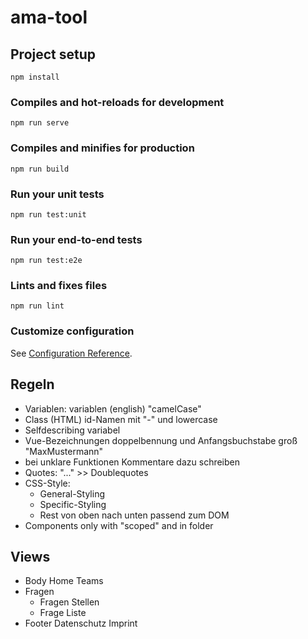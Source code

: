 # ama-tool

## Project setup
```
npm install
```

### Compiles and hot-reloads for development
```
npm run serve
```

### Compiles and minifies for production
```
npm run build
```

### Run your unit tests
```
npm run test:unit
```

### Run your end-to-end tests
```
npm run test:e2e
```

### Lints and fixes files
```
npm run lint
```

### Customize configuration
See [Configuration Reference](https://cli.vuejs.org/config/).


## Regeln
- Variablen: variablen (english) "camelCase"
- Class (HTML) id-Namen mit "-" und lowercase
- Selfdescribing variabel
- Vue-Bezeichnungen doppelbennung und Anfangsbuchstabe groß "MaxMustermann"
- bei unklare Funktionen Kommentare dazu schreiben
- Quotes: "..." >> Doublequotes
- CSS-Style:
    - General-Styling
    - Specific-Styling
    - Rest von oben nach unten passend zum DOM
- Components only with "scoped" and in folder
## Views
- Body
  Home
  Teams
- Fragen
  - Fragen Stellen
  - Frage Liste
- Footer
  Datenschutz
  Imprint


